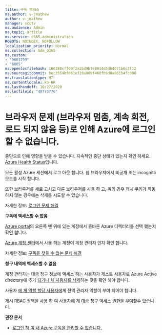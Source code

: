 ```yaml
---
title: 구독 액세스
ms.author: v-jmathew
author: v-jmathew
manager: scotv
ms.audience: Admin
ms.topic: article
ms.service: o365-administration
ROBOTS: NOINDEX, NOFOLLOW
localization_priority: Normal
ms.collection: Adm_O365
ms.custom:
- "9003799"
- "6805"
ms.openlocfilehash: 166380cff09f2a2bd9b7e8914d5db4071b6c3f12
ms.sourcegitcommit: bec3554bf061ef28a009f460fb9d0a661b4fc008
ms.translationtype: MT
ms.contentlocale: ko-KR
ms.lasthandoff: 10/27/2020
ms.locfileid: "48773776"
---
```

# <a name="unable-to-sign-in-azure-due-to-browser-issues-browser-hangs-keeps-spinning-does-not-load-etc"></a>브라우저 문제 (브라우저 멈춤, 계속 회전, 로드 되지 않음 등)로 인해 Azure에 로그인 할 수 없습니다.

중단으로 인해 영향을 받을 수 있습니다. 지속적인 중단 상태가 있는지 확인 하세요. [Azure Health Status](https://status.azure.com/status/history/)입니다.

모든 활성 Azure 세션에서 로그 아웃 합니다. 웹 브라우저에서 비공개 또는 incognito 모드를 시작 합니다.

또한 브라우저를 새로 고치고 다른 브라우저를 사용 하 고, 위의 경우 캐시 쿠키가 작동 하지 않는 경우에는 삭제를 시도할 수 있습니다.

자세한 정보: [로그인 문제 해결](https://support.microsoft.com/help/4042961/troubleshoot-why-you-can-t-sign-in-to-manage-your-azure-subscription)

**구독에 액세스할 수 없음**

[Azure portal](https://portal.azure.com/)의 오른쪽 맨 위에 있는 계정에서 올바른 Azure 디렉터리를 선택 했는지 확인 합니다.

[Azure 계정 센터](https://account.windowsazure.com/Subscriptions)에서 사용 하는 계정이 계정 관리자 인지 확인 합니다.

자세한 정보: [구독을 찾을 수 없는 문제 해결](https://docs.microsoft.com/azure/billing/billing-no-subscriptions-found?WT.mc_id=Portal-Microsoft_Azure_Support)

**청구 내역에 액세스할 수 없음**

계정 관리자는 대금 청구 정보에 액세스 하는 사용자가 게스트 사용자로 Azure Active directory에 추가 [되거나 새 사용자를 삭제](https://docs.microsoft.com/azure/active-directory/fundamentals/add-users-azure-active-directory?WT.mc_id=Portal-Microsoft_Azure_Support)하는 것을 확인 해야 합니다.

사용자 [에 게 역할 할당 사용자에](https://docs.microsoft.com/azure/active-directory/fundamentals/active-directory-users-assign-role-azure-portal?WT.mc_id=Portal-Microsoft_Azure_Support)게 전역 관리자 역할이 부여 되어야 합니다.

게시 RBAC 정책을 사용 하 여 사용자에 게 대금 청구 액세스 [권한을 부여할](https://docs.microsoft.com/azure/billing/billing-manage-access?WT.mc_id=Portal-Microsoft_Azure_Support)수 있습니다.

**권장 문서**

-   [로그인 하 여 내 Azure 구독을 관리할 수 없습니다.](https://docs.microsoft.com/azure/billing-cannot-login-subscription?WT.mc_id=Portal-Microsoft_Azure_Support)